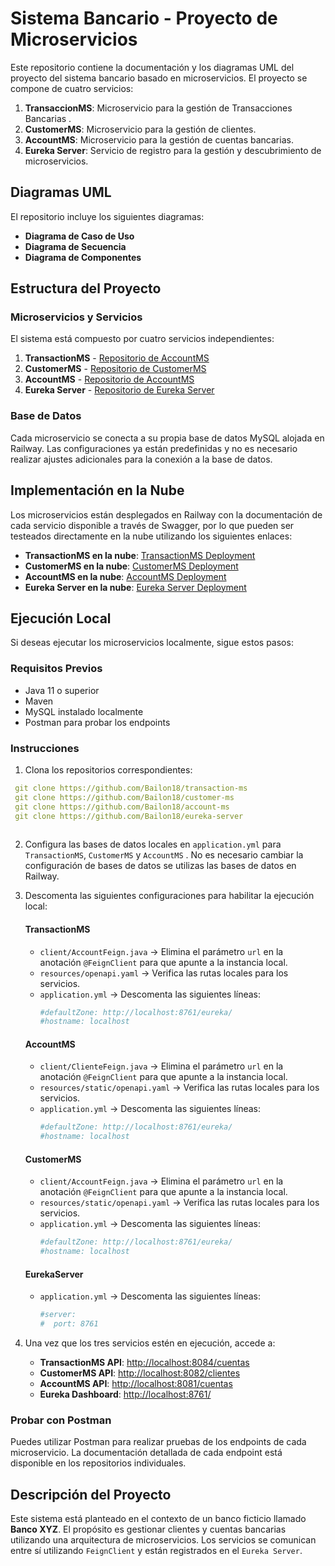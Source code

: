 
# Sistema Bancario - Proyecto de Microservicios 

Este repositorio contiene la documentación y los diagramas UML del proyecto del sistema bancario basado en microservicios. El proyecto se compone de cuatro servicios:


1. **TransaccionMS**: Microservicio para la gestión de Transacciones Bancarias .
1. **CustomerMS**: Microservicio para la gestión de clientes.
2. **AccountMS**: Microservicio para la gestión de cuentas bancarias.
3. **Eureka Server**: Servicio de registro para la gestión y descubrimiento de microservicios.

## Diagramas UML
El repositorio incluye los siguientes diagramas:

- **Diagrama de Caso de Uso**
- **Diagrama de Secuencia**
- **Diagrama de Componentes**

## Estructura del Proyecto
### Microservicios y Servicios
El sistema está compuesto por cuatro servicios independientes:

1. **TransactionMS** - [Repositorio de AccountMS](https://github.com/Bailon18/transaction-ms)
2. **CustomerMS** - [Repositorio de CustomerMS](https://github.com/Bailon18/customer-ms)
3. **AccountMS** - [Repositorio de AccountMS](https://github.com/Bailon18/account-ms)
4. **Eureka Server** - [Repositorio de Eureka Server](https://github.com/Bailon18/eureka-server)

### Base de Datos
Cada microservicio se conecta a su propia base de datos MySQL alojada en Railway. Las configuraciones ya están predefinidas y no es necesario realizar ajustes adicionales para la conexión a la base de datos.

## Implementación en la Nube
Los microservicios están desplegados en Railway con la documentación de cada servicio disponible a través de Swagger, por lo que pueden ser testeados directamente en la nube utilizando los siguientes enlaces:

- **TransactionMS en la nube**: [TransactionMS Deployment](https://transaction-ms-production.up.railway.app/swagger-ui/index.html)
- **CustomerMS en la nube**: [CustomerMS Deployment](https://account-ms-production.up.railway.app/swagger-ui/index.html)
- **AccountMS en la nube**: [AccountMS Deployment](https://account-ms-production.up.railway.app/swagger-ui/index.html)
- **Eureka Server en la nube**: [Eureka Server Deployment](https://euraka-server-production.up.railway.app/)


## Ejecución Local
Si deseas ejecutar los microservicios localmente, sigue estos pasos:

### Requisitos Previos
- Java 11 o superior
- Maven
- MySQL instalado localmente
- Postman para probar los endpoints

### Instrucciones
1. Clona los repositorios correspondientes:

  ```yaml
   git clone https://github.com/Bailon18/transaction-ms
   git clone https://github.com/Bailon18/customer-ms
   git clone https://github.com/Bailon18/account-ms
   git clone https://github.com/Bailon18/eureka-server
   
   ```

2. Configura las bases de datos locales en `application.yml` para `TransactionMS`, `CustomerMS` y `AccountMS` . No es necesario cambiar la configuración de bases de datos se utilizas las bases de datos en Railway.

3. Descomenta las siguientes configuraciones para habilitar la ejecución local:

    #### TransactionMS
   - `client/AccountFeign.java` -> Elimina el parámetro `url` en la anotación `@FeignClient` para que apunte a la instancia local.
   - `resources/openapi.yaml` -> Verifica las rutas locales para los servicios.
   - `application.yml` -> Descomenta las siguientes líneas:
     ```yaml
     #defaultZone: http://localhost:8761/eureka/ 
     #hostname: localhost
     ```

   #### AccountMS
   - `client/ClienteFeign.java` -> Elimina el parámetro `url` en la anotación `@FeignClient` para que apunte a la instancia local.
   - `resources/static/openapi.yaml` -> Verifica las rutas locales para los servicios.
   - `application.yml` -> Descomenta las siguientes líneas:
     ```yaml
     #defaultZone: http://localhost:8761/eureka/ 
     #hostname: localhost
     ```

   #### CustomerMS
   - `client/AccountFeign.java` -> Elimina el parámetro `url` en la anotación `@FeignClient` para que apunte a la instancia local.
   - `resources/static/openapi.yaml` -> Verifica las rutas locales para los servicios.
   - `application.yml` -> Descomenta las siguientes líneas:
     ```yaml
     #defaultZone: http://localhost:8761/eureka/ 
     #hostname: localhost
     ```

   #### EurekaServer
   - `application.yml` -> Descomenta las siguientes líneas:
     ```yaml
     #server:
     #  port: 8761
     ```

4. Una vez que los tres servicios estén en ejecución, accede a:


   - **TransactionMS API**: [http://localhost:8084/cuentas](http://localhost:8084/cuentas)
   - **CustomerMS API**: [http://localhost:8082/clientes](http://localhost:8082/clientes)
   - **AccountMS API**: [http://localhost:8081/cuentas](http://localhost:8081/cuentas)
   - **Eureka Dashboard**: [http://localhost:8761/](http://localhost:8761/)

### Probar con Postman
Puedes utilizar Postman para realizar pruebas de los endpoints de cada microservicio. La documentación detallada de cada endpoint está disponible en los repositorios individuales.

## Descripción del Proyecto
Este sistema está planteado en el contexto de un banco ficticio llamado **Banco XYZ**. El propósito es gestionar clientes y cuentas bancarias utilizando una arquitectura de microservicios. Los servicios se comunican entre sí utilizando `FeignClient` y están registrados en el `Eureka Server`.

